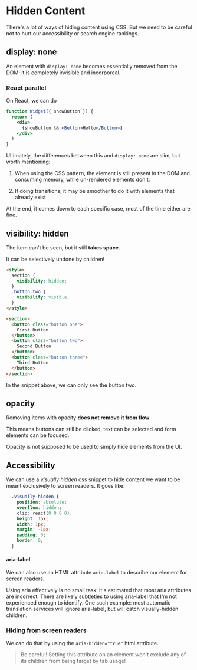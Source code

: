 # Hidden Content

There's a lot of ways of hiding content using CSS. But we need to be careful not to hurt our accessibility or search engine rankings.

## display: none

An element with `display: none` becomes essentially removed from the DOM: it is completely invisible and incorporeal.

### React parallel

On React, we can do

```jsx
function Widget({ showButton }) {
  return (
    <div>
      {showButton && <Button>Hello</Button>}
    </div>
  )
}
```

Ultimately, the differences between this and `display: none` are slim, but worth mentioning:

1. When using the CSS pattern, the element is still present in the DOM and consuming memory, while un-rendered elements don't.

2. If doing transitions, it may be smoother to do it with elements that already exist

At the end, it comes down to each specific case, most of the time either are fine.

## visibility: hidden

The item can't be seen, but it still **takes space**.

It can be selectively undone by children!

```html
<style>
  section {
    visibility: hidden;
  }
  .button.two {
    visibility: visible;
  }
</style>

<section>
  <button class="button one">
    First Button
  </button>
  <button class="button two">
    Second Button
  </button>
  <button class="button three">
    Third Button
  </button>
</section>
```

In the snippet above, we can only see the button two.

## opacity

Removing items with opacity **does not remove it from flow**.

This means buttons can still be clicked, text can be selected and form elements can be focused.

Opacity is not supposed to be used to simply hide elements from the UI.

## Accessibility

We can use a *visually hidden* css snippet to hide content we want to be meant exclusively to screen readers. It goes like:

```css
  .visually-hidden {
    position: absolute;
    overflow: hidden;
    clip: react(0 0 0 0);
    height: 1px;
    width: 1px;
    margin: -1px;
    padding: 0;
    border: 0;
  }
```

#### aria-label

We can also use an HTML attribute `aria-label` to describe our element for screen readers.

Using aria effectively is no small task: it's estimated that most aria attributes are incorrect. There are likely subtleties to using aria-label that I'm not experienced enough to identify. One such example: most automatic translation services will ignore aria-label, but will catch visually-hidden children.

### Hiding from screen readers

We can do that by using the `aria-hidden="true"` html attribute.

> Be careful! Setting this attribute on an element won't exclude any of its children from being target by tab usage!


